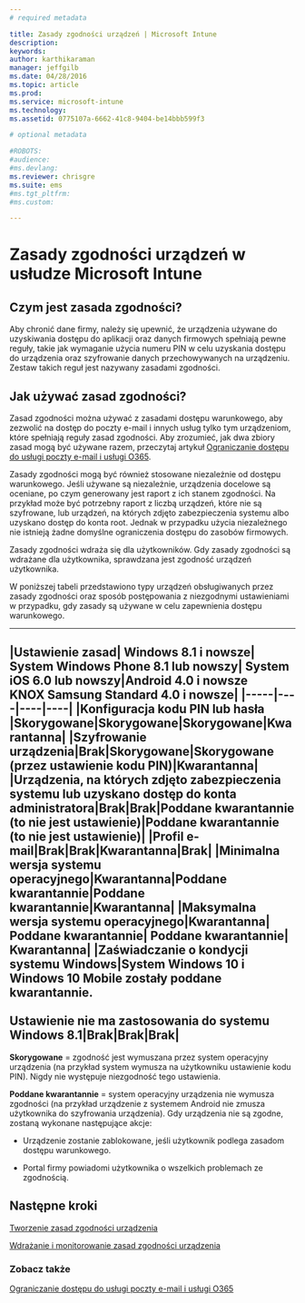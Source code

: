 ```yaml
---
# required metadata

title: Zasady zgodności urządzeń | Microsoft Intune
description:
keywords:
author: karthikaraman
manager: jeffgilb
ms.date: 04/28/2016
ms.topic: article
ms.prod:
ms.service: microsoft-intune
ms.technology:
ms.assetid: 0775107a-6662-41c8-9404-be14bbb599f3

# optional metadata

#ROBOTS:
#audience:
#ms.devlang:
ms.reviewer: chrisgre
ms.suite: ems
#ms.tgt_pltfrm:
#ms.custom:

---
```


# Zasady zgodności urządzeń w usłudze Microsoft Intune
## Czym jest zasada zgodności?
Aby chronić dane firmy, należy się upewnić, że urządzenia używane do uzyskiwania dostępu do aplikacji oraz danych firmowych spełniają pewne reguły, takie jak wymaganie użycia numeru PIN w celu uzyskania dostępu do urządzenia oraz szyfrowanie danych przechowywanych na urządzeniu. Zestaw takich reguł jest nazywany zasadami zgodności.

## Jak używać zasad zgodności?
Zasad zgodności można używać z zasadami dostępu warunkowego, aby zezwolić na dostęp do poczty e-mail i innych usług tylko tym urządzeniom, które spełniają reguły zasad zgodności. Aby zrozumieć, jak dwa zbiory zasad mogą być używane razem, przeczytaj artykuł [Ograniczanie dostępu do usługi poczty e-mail i usługi O365](restrict-access-to-email-and-o365-services-with-microsoft-intune.md).

Zasady zgodności mogą być również stosowane niezależnie od dostępu warunkowego. Jeśli używane są niezależnie, urządzenia docelowe są oceniane, po czym generowany jest raport z ich stanem zgodności. Na przykład może być potrzebny raport z liczbą urządzeń, które nie są szyfrowane, lub urządzeń, na których zdjęto zabezpieczenia systemu albo uzyskano dostęp do konta root. Jednak w przypadku użycia niezależnego nie istnieją żadne domyślne ograniczenia dostępu do zasobów firmowych.

Zasady zgodności wdraża się dla użytkowników. Gdy zasady zgodności są wdrażane dla użytkownika, sprawdzana jest zgodność urządzeń użytkownika.

W poniższej tabeli przedstawiono typy urządzeń obsługiwanych przez zasady zgodności oraz sposób postępowania z niezgodnymi ustawieniami w przypadku, gdy zasady są używane w celu zapewnienia dostępu warunkowego.

--------------

|Ustawienie zasad| Windows 8.1 i nowsze| System Windows Phone 8.1 lub nowszy| System iOS 6.0 lub nowszy|Android 4.0 i nowsze<br/>KNOX Samsung  Standard 4.0 i nowsze|
|-----|----|----|----|
|**Konfiguracja kodu PIN lub hasła** |Skorygowane|Skorygowane|Skorygowane|Kwarantanna|
|**Szyfrowanie urządzenia**|Brak|Skorygowane|Skorygowane (przez ustawienie kodu PIN)|Kwarantanna|
|**Urządzenia, na których zdjęto zabezpieczenia systemu lub uzyskano dostęp do konta administratora**|Brak|Brak|Poddane kwarantannie (to nie jest ustawienie)|Poddane kwarantannie (to nie jest ustawienie)|
|**Profil e-mail**|Brak|Brak|Kwarantanna|Brak|
|**Minimalna wersja systemu operacyjnego**|Kwarantanna|Poddane kwarantannie|Poddane kwarantannie|Kwarantanna|
|**Maksymalna wersja systemu operacyjnego**|Kwarantanna| Poddane kwarantannie| Poddane kwarantannie| Kwarantanna|
|**Zaświadczanie o kondycji systemu Windows**|System Windows 10 i Windows 10 Mobile zostały poddane kwarantannie.<br /><br />Ustawienie nie ma zastosowania do systemu Windows 8.1|Brak|Brak|Brak|
--------------
**Skorygowane** = zgodność jest wymuszana przez system operacyjny urządzenia (na przykład system wymusza na użytkowniku ustawienie kodu PIN).  Nigdy nie występuje niezgodność tego ustawienia.

**Poddane kwarantannie** = system operacyjny urządzenia nie wymusza zgodności (na przykład urządzenie z systemem Android nie zmusza użytkownika do szyfrowania urządzenia). Gdy urządzenia nie są zgodne, zostaną wykonane następujące akcje:

-   Urządzenie zostanie zablokowane, jeśli użytkownik podlega zasadom dostępu warunkowego.

-   Portal firmy powiadomi użytkownika o wszelkich problemach ze zgodnością.

## Następne kroki
[Tworzenie zasad zgodności urządzenia](create-a-device-compliance-policy-in-microsoft-intune.md)

[Wdrażanie i monitorowanie zasad zgodności urządzenia](deploy-and-monitor-a-device-compliance-policy-in-microsoft-intune.md)

### Zobacz także
[Ograniczanie dostępu do usługi poczty e-mail i usługi O365](restrict-access-to-email-and-o365-services-with-microsoft-intune.md)


<!--HONumber=Jun16_HO2-->


